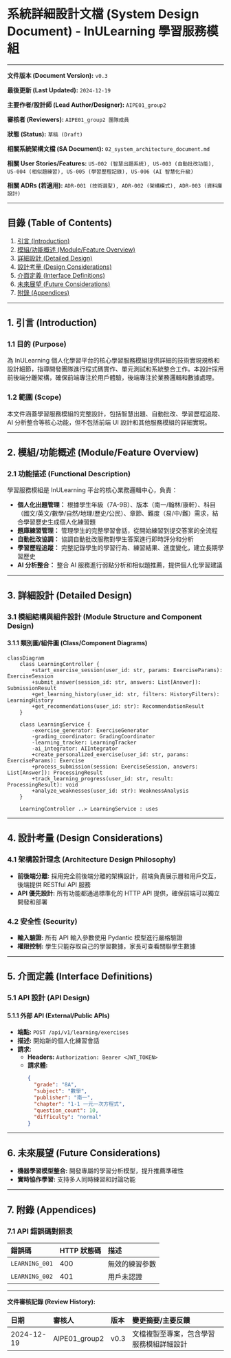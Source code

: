 # 系統詳細設計文檔 (System Design Document) - InULearning 學習服務模組

---

**文件版本 (Document Version):** `v0.3`

**最後更新 (Last Updated):** `2024-12-19`

**主要作者/設計師 (Lead Author/Designer):** `AIPE01_group2`

**審核者 (Reviewers):** `AIPE01_group2 團隊成員`

**狀態 (Status):** `草稿 (Draft)`

**相關系統架構文檔 (SA Document):** `02_system_architecture_document.md`

**相關 User Stories/Features:** `US-002 (智慧出題系統), US-003 (自動批改功能), US-004 (相似題練習), US-005 (學習歷程記錄), US-006 (AI 智慧化升級)`

**相關 ADRs (若適用):** `ADR-001 (技術選型), ADR-002 (架構模式), ADR-003 (資料庫設計)`

---

## 目錄 (Table of Contents)

1.  [引言 (Introduction)](#1-引言-introduction)
2.  [模組/功能概述 (Module/Feature Overview)](#2-模組功能概述-modulefeature-overview)
3.  [詳細設計 (Detailed Design)](#3-詳細設計-detailed-design)
4.  [設計考量 (Design Considerations)](#4-設計考量-design-considerations)
5.  [介面定義 (Interface Definitions)](#5-介面定義-interface-definitions)
6.  [未來展望 (Future Considerations)](#6-未來展望-future-considerations)
7.  [附錄 (Appendices)](#7-附錄-appendices)

---

## 1. 引言 (Introduction)

### 1.1 目的 (Purpose)
為 InULearning 個人化學習平台的核心學習服務模組提供詳細的技術實現規格和設計細節，指導開發團隊進行程式碼實作、單元測試和系統整合工作。本設計採用前後端分離架構，確保前端專注於用戶體驗，後端專注於業務邏輯和數據處理。

### 1.2 範圍 (Scope)
本文件涵蓋學習服務模組的完整設計，包括智慧出題、自動批改、學習歷程追蹤、AI 分析整合等核心功能，但不包括前端 UI 設計和其他服務模組的詳細實現。

---

## 2. 模組/功能概述 (Module/Feature Overview)

### 2.1 功能描述 (Functional Description)
學習服務模組是 InULearning 平台的核心業務邏輯中心，負責：

*   **個人化出題管理：** 根據學生年級（7A-9B）、版本（南一/翰林/康軒）、科目（國文/英文/數學/自然/地理/歷史/公民）、章節、難度（易/中/難）需求，結合學習歷史生成個人化練習題
*   **題庫練習管理：** 管理學生的完整學習會話，從開始練習到提交答案的全流程
*   **自動批改協調：** 協調自動批改服務對學生答案進行即時評分和分析
*   **學習歷程追蹤：** 完整記錄學生的學習行為、練習結果、進度變化，建立長期學習歷史
*   **AI 分析整合：** 整合 AI 服務進行弱點分析和相似題推薦，提供個人化學習建議

---

## 3. 詳細設計 (Detailed Design)

### 3.1 模組結構與組件設計 (Module Structure and Component Design)

#### 3.1.1 類別圖/組件圖 (Class/Component Diagrams)

```mermaid
classDiagram
    class LearningController {
        +start_exercise_session(user_id: str, params: ExerciseParams): ExerciseSession
        +submit_answer(session_id: str, answers: List[Answer]): SubmissionResult
        +get_learning_history(user_id: str, filters: HistoryFilters): LearningHistory
        +get_recommendations(user_id: str): RecommendationResult
    }
    
    class LearningService {
        -exercise_generator: ExerciseGenerator
        -grading_coordinator: GradingCoordinator
        -learning_tracker: LearningTracker
        -ai_integrator: AIIntegrator
        +create_personalized_exercise(user_id: str, params: ExerciseParams): Exercise
        +process_submission(session: ExerciseSession, answers: List[Answer]): ProcessingResult
        +track_learning_progress(user_id: str, result: ProcessingResult): void
        +analyze_weaknesses(user_id: str): WeaknessAnalysis
    }
    
    LearningController ..> LearningService : uses
```

---

## 4. 設計考量 (Design Considerations)

### 4.1 架構設計理念 (Architecture Design Philosophy)
*   **前後端分離:** 採用完全前後端分離的架構設計，前端負責展示層和用戶交互，後端提供 RESTful API 服務
*   **API 優先設計:** 所有功能都通過標準化的 HTTP API 提供，確保前端可以獨立開發和部署

### 4.2 安全性 (Security)
*   **輸入驗證:** 所有 API 輸入參數使用 Pydantic 模型進行嚴格驗證
*   **權限控制:** 學生只能存取自己的學習數據，家長可查看關聯學生數據

---

## 5. 介面定義 (Interface Definitions)

### 5.1 API 設計 (API Design)

#### 5.1.1 外部 API (External/Public APIs)

*   **端點:** `POST /api/v1/learning/exercises`
*   **描述:** 開始新的個人化練習會話
*   **請求:**
    *   **Headers:** `Authorization: Bearer <JWT_TOKEN>`
    *   **請求體:**
        ```json
        {
          "grade": "8A",
          "subject": "數學",
          "publisher": "南一",
          "chapter": "1-1 一元一次方程式",
          "question_count": 10,
          "difficulty": "normal"
        }
        ```

---

## 6. 未來展望 (Future Considerations)

*   **機器學習模型整合:** 開發專屬的學習分析模型，提升推薦準確性
*   **實時協作學習:** 支持多人同時練習和討論功能

---

## 7. 附錄 (Appendices)

### 7.1 API 錯誤碼對照表

| 錯誤碼 | HTTP 狀態碼 | 描述 |
| :--- | :--- | :--- |
| `LEARNING_001` | 400 | 無效的練習參數 |
| `LEARNING_002` | 401 | 用戶未認證 |

---

**文件審核記錄 (Review History):**

| 日期 | 審核人 | 版本 | 變更摘要/主要反饋 |
| :--------- | :--------- | :--- | :---------------------------------------------- |
| 2024-12-19 | AIPE01_group2 | v0.3 | 文檔複製至專案，包含學習服務模組詳細設計 | 